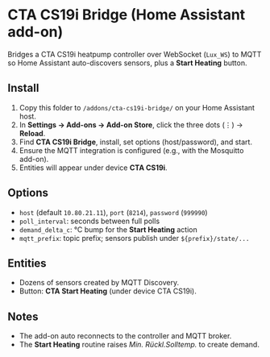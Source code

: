 # CTA CS19i Bridge (Home Assistant add-on)

Bridges a CTA CS19i heatpump controller over WebSocket (`Lux_WS`) to MQTT so Home Assistant auto-discovers sensors, plus a **Start Heating** button.

## Install
1. Copy this folder to `/addons/cta-cs19i-bridge/` on your Home Assistant host.
2. In **Settings → Add-ons → Add-on Store**, click the three dots (⋮) → **Reload**.
3. Find **CTA CS19i Bridge**, install, set options (host/password), and start.
4. Ensure the MQTT integration is configured (e.g., with the Mosquitto add-on).
5. Entities will appear under device **CTA CS19i**.

## Options
- `host` (default `10.80.21.11`), `port` (`8214`), `password` (`999990`)
- `poll_interval`: seconds between full polls
- `demand_delta_c`: °C bump for the **Start Heating** action
- `mqtt_prefix`: topic prefix; sensors publish under `${prefix}/state/...`

## Entities
- Dozens of sensors created by MQTT Discovery.
- Button: **CTA Start Heating** (under device CTA CS19i).

## Notes
- The add-on auto reconnects to the controller and MQTT broker.
- The **Start Heating** routine raises *Min. Rückl.Solltemp.* to create demand.

